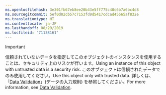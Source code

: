 ```yaml
---
ms.openlocfilehash: 3e301fb67eb8ee20b43e5ff775c40c6b7a6bc4d8
ms.sourcegitcommit: 5ef0d02cb57c7153fd9d5417cdcad45665af832e
ms.translationtype: HT
ms.contentlocale: ja-JP
ms.lasthandoff: 08/29/2019
ms.locfileid: "71138161"
---
```

> [!IMPORTANT]
> <span data-ttu-id="90898-101">信頼されていないデータを指定してこのオブジェクトのインスタンスを使用することは、セキュリティ上のリスクが伴います。</span><span class="sxs-lookup"><span data-stu-id="90898-101">Using an instance of this object with untrusted data is a security risk.</span></span> <span data-ttu-id="90898-102">このオブジェクトは信頼されたデータでのみ使用してください。</span><span class="sxs-lookup"><span data-stu-id="90898-102">Use this object only with trusted data.</span></span> <span data-ttu-id="90898-103">詳しくは、「[Data Validation](https://www.owasp.org/index.php/Data_Validation)」(データの入力規則) を参照してください。</span><span class="sxs-lookup"><span data-stu-id="90898-103">For more information, see [Data Validation](https://www.owasp.org/index.php/Data_Validation).</span></span>